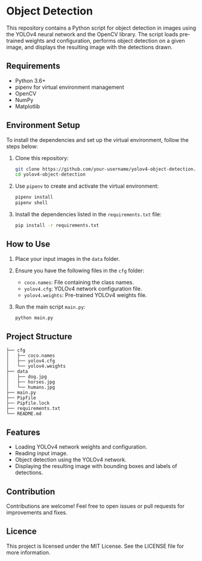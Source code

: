 # Object Detection

This repository contains a Python script for object detection in images using the YOLOv4 neural network and the OpenCV library. The script loads pre-trained weights and configuration, performs object detection on a given image, and displays the resulting image with the detections drawn.

## Requirements

- Python 3.6+
- pipenv for virtual environment management
- OpenCV
- NumPy
- Matplotlib

## Environment Setup

To install the dependencies and set up the virtual environment, follow the steps below:

1. Clone this repository:

    ```sh
    git clone https://github.com/your-username/yolov4-object-detection.git
    cd yolov4-object-detection
    ```

2. Use `pipenv` to create and activate the virtual environment:

    ```sh
    pipenv install
    pipenv shell
    ```

3. Install the dependencies listed in the `requirements.txt` file:

    ```sh
    pip install -r requirements.txt
    ```

## How to Use

1. Place your input images in the `data` folder.

2. Ensure you have the following files in the `cfg` folder:
    - `coco.names`: File containing the class names.
    - `yolov4.cfg`: YOLOv4 network configuration file.
    - `yolov4.weights`: Pre-trained YOLOv4 weights file.

3. Run the main script `main.py`:

    ```sh
    python main.py
    ```

## Project Structure

```plaintext
├── cfg
│   ├── coco.names
│   ├── yolov4.cfg
│   └── yolov4.weights
├── data
│   ├── dog.jpg
│   ├── horses.jpg
│   └── humans.jpg
├── main.py
├── Pipfile
├── Pipfile.lock
├── requirements.txt
└── README.md
```

## Features

- Loading YOLOv4 network weights and configuration.
- Reading input image.
- Object detection using the YOLOv4 network.
- Displaying the resulting image with bounding boxes and labels of detections.

## Contribution
Contributions are welcome! Feel free to open issues or pull requests for improvements and fixes.

## Licence
This project is licensed under the MIT License. See the LICENSE file for more information.